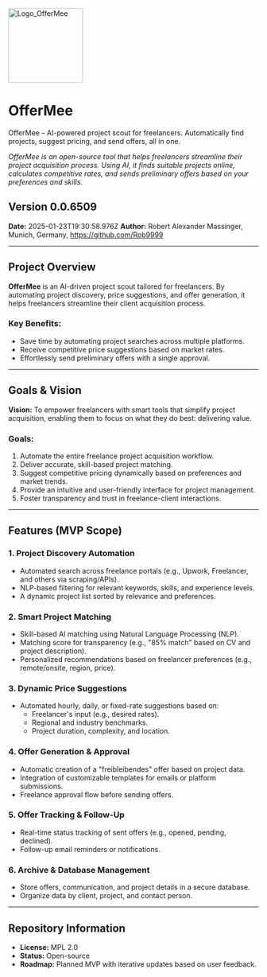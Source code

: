 
<img src="https://github.com/user-attachments/assets/b6615724-493a-406a-b4db-a7f6ca373938" alt="Logo_OfferMee" width="150px" />

# OfferMee
OfferMee – AI-powered project scout for freelancers. Automatically find projects, suggest pricing, and send offers, all in one.

*OfferMee is an open-source tool that helps freelancers streamline their project acquisition process. Using AI, it finds suitable projects online, calculates competitive rates, and sends preliminary offers based on your preferences and skills.*


## Version 0.0.6509
**Date:** 2025-01-23T19:30:58.976Z
**Author:** Robert Alexander Massinger, Munich, Germany, https://github.com/Rob9999

---

## **Project Overview**
**OfferMee** is an AI-driven project scout tailored for freelancers. By automating project discovery, price suggestions, and offer generation, it helps freelancers streamline their client acquisition process.

### **Key Benefits:**
- Save time by automating project searches across multiple platforms.
- Receive competitive price suggestions based on market rates.
- Effortlessly send preliminary offers with a single approval.

---

## **Goals & Vision**
**Vision:** To empower freelancers with smart tools that simplify project acquisition, enabling them to focus on what they do best: delivering value.

### **Goals:**
1. Automate the entire freelance project acquisition workflow.
2. Deliver accurate, skill-based project matching.
3. Suggest competitive pricing dynamically based on preferences and market trends.
4. Provide an intuitive and user-friendly interface for project management.
5. Foster transparency and trust in freelance-client interactions.

---

## **Features (MVP Scope)**

### **1. Project Discovery Automation**
- Automated search across freelance portals (e.g., Upwork, Freelancer, and others via scraping/APIs).
- NLP-based filtering for relevant keywords, skills, and experience levels.
- A dynamic project list sorted by relevance and preferences.

### **2. Smart Project Matching**
- Skill-based AI matching using Natural Language Processing (NLP).
- Matching score for transparency (e.g., "85% match" based on CV and project description).
- Personalized recommendations based on freelancer preferences (e.g., remote/onsite, region, price).

### **3. Dynamic Price Suggestions**
- Automated hourly, daily, or fixed-rate suggestions based on:
   - Freelancer's input (e.g., desired rates).
   - Regional and industry benchmarks.
   - Project duration, complexity, and location.

### **4. Offer Generation & Approval**
- Automatic creation of a "freibleibendes" offer based on project data.
- Integration of customizable templates for emails or platform submissions.
- Freelance approval flow before sending offers.

### **5. Offer Tracking & Follow-Up**
- Real-time status tracking of sent offers (e.g., opened, pending, declined).
- Follow-up email reminders or notifications.

### **6. Archive & Database Management**
- Store offers, communication, and project details in a secure database.
- Organize data by client, project, and contact person.

---

## **Repository Information**
- **License:** MPL 2.0
- **Status:** Open-source
- **Roadmap:** Planned MVP with iterative updates based on user feedback.
